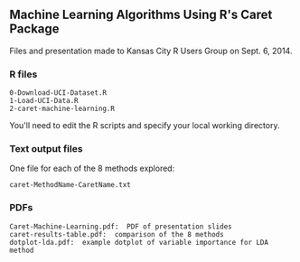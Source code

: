 ## Machine Learning Algorithms Using R's Caret Package

Files and presentation made to Kansas City R Users Group on Sept. 6, 2014.

### R files
    0-Download-UCI-Dataset.R
    1-Load-UCI-Data.R
    2-caret-machine-learning.R

You'll need to edit the R scripts and specify your local working directory.

### Text output files

One file for each of the 8 methods explored:

    caret-MethodName-CaretName.txt

### PDFs

    Caret-Machine-Learning.pdf:  PDF of presentation slides
    caret-results-table.pdf:  comparison of the 8 methods
    dotplot-lda.pdf:  example dotplot of variable importance for LDA method

